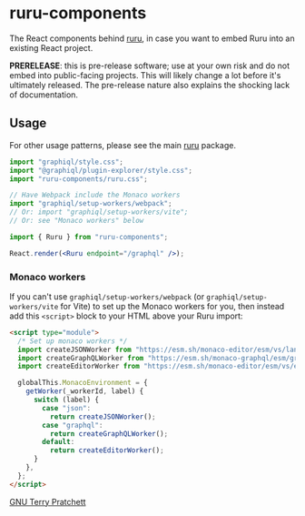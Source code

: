 # ruru-components

The React components behind [ruru][], in case you want to embed Ruru into an
existing React project.

**PRERELEASE**: this is pre-release software; use at your own risk and do not
embed into public-facing projects. This will likely change a lot before it's
ultimately released. The pre-release nature also explains the shocking lack of
documentation.

## Usage

For other usage patterns, please see the main [ruru][] package.

```jsx
import "graphiql/style.css";
import "@graphiql/plugin-explorer/style.css";
import "ruru-components/ruru.css";

// Have Webpack include the Monaco workers
import "graphiql/setup-workers/webpack";
// Or: import "graphiql/setup-workers/vite";
// Or: see "Monaco workers" below

import { Ruru } from "ruru-components";

React.render(<Ruru endpoint="/graphql" />);
```

### Monaco workers

If you can't use `graphiql/setup-workers/webpack` (or
`graphiql/setup-workers/vite` for Vite) to set up the Monaco workers for you,
then instead add this `<script>` block to your HTML above your Ruru import:

```html
<script type="module">
  /* Set up monaco workers */
  import createJSONWorker from "https://esm.sh/monaco-editor/esm/vs/language/json/json.worker.js?worker";
  import createGraphQLWorker from "https://esm.sh/monaco-graphql/esm/graphql.worker.js?worker";
  import createEditorWorker from "https://esm.sh/monaco-editor/esm/vs/editor/editor.worker.js?worker";

  globalThis.MonacoEnvironment = {
    getWorker(_workerId, label) {
      switch (label) {
        case "json":
          return createJSONWorker();
        case "graphql":
          return createGraphQLWorker();
        default:
          return createEditorWorker();
      }
    },
  };
</script>
```

[GNU Terry Pratchett](http://www.gnuterrypratchett.com/)

[ruru]: https://www.npmjs.com/package/ruru
